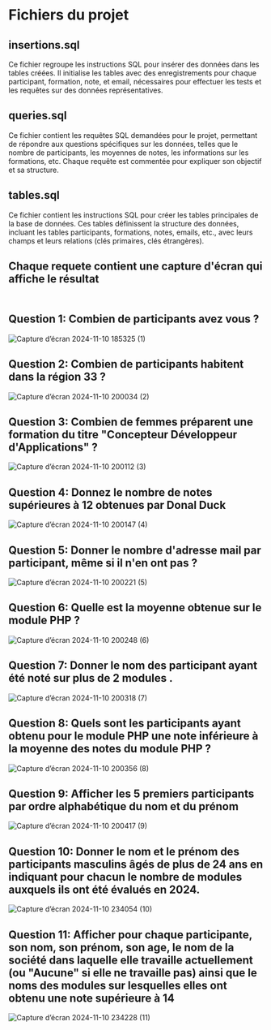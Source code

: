 # Fichiers du projet

## insertions.sql
Ce fichier regroupe les instructions SQL pour insérer des données dans les tables créées. Il initialise les tables avec des enregistrements pour chaque participant, formation, note, et email, nécessaires pour effectuer les tests et les requêtes sur des données représentatives.

## queries.sql
Ce fichier contient les requêtes SQL demandées pour le projet, permettant de répondre aux questions spécifiques sur les données, telles que le nombre de participants, les moyennes de notes, les informations sur les formations, etc. Chaque requête est commentée pour expliquer son objectif et sa structure.


## tables.sql
Ce fichier contient les instructions SQL pour créer les tables principales de la base de données. Ces tables définissent la structure des données, incluant les tables participants, formations, notes, emails, etc., avec leurs champs et leurs relations (clés primaires, clés étrangères).




## Chaque requete contient une capture d'écran qui affiche le résultat <br><br>




## Question 1: Combien de participants avez vous ? 
![Capture d’écran 2024-11-10 185325 (1)](https://github.com/user-attachments/assets/bb31c5ae-732b-4c74-a3c2-b1b53e0cf70c)<br>

## Question 2: Combien de participants habitent dans la région 33 ?
![Capture d’écran 2024-11-10 200034 (2)](https://github.com/user-attachments/assets/b1bf533e-4c69-44c1-9646-2c028732af07)<br>

## Question 3: Combien de femmes préparent une formation du titre "Concepteur Développeur d'Applications" ?
![Capture d’écran 2024-11-10 200112 (3)](https://github.com/user-attachments/assets/31a3a31c-007b-486d-888f-d919767d7215)<br>

## Question 4: Donnez le nombre de notes supérieures à 12 obtenues par Donal Duck
![Capture d’écran 2024-11-10 200147 (4)](https://github.com/user-attachments/assets/b58a2bf0-3351-4935-b0c5-9f3e95e177ba)<br>

## Question 5: Donner le nombre d'adresse mail par participant, même si il n'en ont pas ?
![Capture d’écran 2024-11-10 200221 (5)](https://github.com/user-attachments/assets/1fee96da-f07e-4a53-82f2-7eb4b8ef0910)<br>

## Question 6:  Quelle est la moyenne obtenue sur le module PHP ?
![Capture d’écran 2024-11-10 200248 (6)](https://github.com/user-attachments/assets/8b4fae56-eb3a-4a65-ac2f-f0fd67ba1bf9)<br>

## Question 7: Donner le nom des participant ayant été noté sur plus de 2 modules .
![Capture d’écran 2024-11-10 200318 (7)](https://github.com/user-attachments/assets/6cff4646-2f9c-4151-8f1e-a4507fcfda7d)<br>

## Question 8: Quels sont les participants ayant obtenu pour le module PHP une note inférieure à la moyenne des notes du module PHP ?
![Capture d’écran 2024-11-10 200356 (8)](https://github.com/user-attachments/assets/fb3c8306-79d9-46b8-9952-810a7ebab2fb)<br>

## Question 9: Afficher les 5 premiers participants par ordre alphabétique du nom et du prénom
![Capture d’écran 2024-11-10 200417 (9)](https://github.com/user-attachments/assets/4e7c466a-5668-42e6-baca-50efae883f89)<br>

## Question 10: Donner le nom et le prénom des participants masculins âgés de plus de 24 ans en indiquant pour chacun le nombre de modules auxquels ils ont été évalués en 2024.
![Capture d’écran 2024-11-10 234054 (10)](https://github.com/user-attachments/assets/e0a652b0-97e9-4fd2-aa6c-ef1b88035952)<br>

## Question 11:  Afficher pour chaque participante, son nom, son prénom, son age, le nom de la société dans laquelle elle travaille actuellement (ou "Aucune" si elle ne travaille pas) ainsi que le noms des modules sur lesquelles elles ont obtenu une note supérieure à 14
![Capture d’écran 2024-11-10 234228 (11)](https://github.com/user-attachments/assets/1926e220-a92c-4005-ba31-154f5156a42c)






